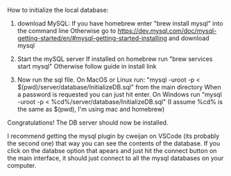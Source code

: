 How to initialize the local database:

1. download MySQL:
   If you have homebrew enter "brew install mysql" into the command line
   Otherwise go to https://dev.mysql.com/doc/mysql-getting-started/en/#mysql-getting-started-installing and download mysql

2. Start the mySQL server
   If installed on homebrew run "brew services start mysql"
   Otherwise follow guide in install link

3. Now run the sql file.
   On MacOS or Linux run: "mysql -uroot -p < $(pwd)/server/database/InitializeDB.sql" from the main directory
   When a password is requested you can just hit enter.
   On Windows run "mysql -uroot -p < %cd%/server/database/InitializeDB.sql" (I assume %cd% is the same as $(pwd), I'm using mac and homebrew)

Congratulations! The DB server should now be installed.

I recommend getting the mysql plugin by cweijan on VSCode (its probably the second one) that way you can see the contents of the database.
If you click on the databse option that apears and just hit the connect button on the main interface, it should just connect to all the mysql databases on your computer.
